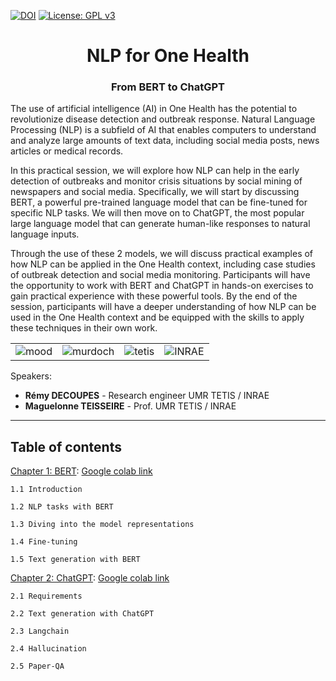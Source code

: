 [![DOI](https://zenodo.org/badge/626308079.svg)](https://zenodo.org/badge/latestdoi/626308079)
[![License: GPL v3](https://img.shields.io/badge/License-GPLv3-blue.svg)](https://www.gnu.org/licenses/gpl-3.0)


<H1 style="text-align: center;">NLP for One Health</H1>
<h3 style="text-align: center;">From BERT to ChatGPT</h3>

The use of artificial intelligence (AI) in One Health has the potential to revolutionize disease detection and outbreak response. Natural Language Processing (NLP) is a subfield of AI that enables computers to understand and analyze large amounts of text data, including social media posts, news articles or medical records. 

In this practical session, we will explore how NLP can help in the early detection of outbreaks and monitor crisis situations by social mining of newspapers and social media. Specifically, we will start by discussing BERT, a powerful pre-trained language model that can be fine-tuned for specific NLP tasks. We will then move on to ChatGPT, the most popular large language model that can generate human-like responses to natural language inputs. 

Through the use of these 2 models, we will discuss practical examples of how NLP can be applied in the One Health context, including case studies of outbreak detection and social media monitoring. Participants will have the opportunity to work with BERT and ChatGPT in hands-on exercises to gain practical experience with these powerful tools. By the end of the session, participants will have a deeper understanding of how NLP can be used in the One Health context and be equipped with the skills to apply these techniques in their own work.

|   |   |   |   |
|---|---|---|---|
| <img src="https://mood-h2020.eu/wp-content/uploads/2020/10/logo_Mood_texte-dessous_CMJN_vecto-300x136.jpg" alt="mood"/> | <img src="https://www.murdoch.edu.au/ResourcePackages/Murdoch2021/assets/dist/images/logo.svg" alt="murdoch" /> | <img src="https://www.umr-tetis.fr/images/logo-header-tetis.png" alt="tetis"/> | <img src="https://www.inrae.fr/themes/custom/inrae_socle/logo.svg" alt="INRAE" /> |

Speakers: 

- **Rémy DECOUPES** - Research engineer UMR TETIS / INRAE
- **Maguelonne TEISSEIRE** - Prof. UMR TETIS / INRAE

-------------------

## Table of contents

[Chapter 1: BERT](nlp_pratical_session_BERT.ipynb): [Google colab link](https://colab.research.google.com/drive/1IsjMmoEgC_zzgZOt_nlkaVctgBiN8_3y?usp=sharing)

    1.1 Introduction

    1.2 NLP tasks with BERT

    1.3 Diving into the model representations

    1.4 Fine-tuning

    1.5 Text generation with BERT

[Chapter 2: ChatGPT](nlp_pratical_session_BERT.ipynb): [Google colab link](https://colab.research.google.com/drive/16QU9YfVe8brPUzWKTwThLKQUb2EhH3At?usp=sharing)

    2.1 Requirements

    2.2 Text generation with ChatGPT

    2.3 Langchain

    2.4 Hallucination

    2.5 Paper-QA
